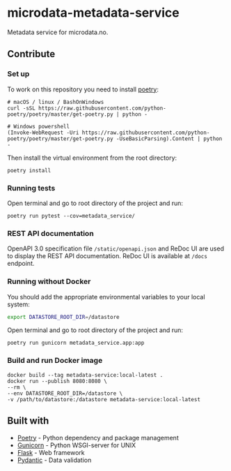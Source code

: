 # microdata-metadata-service
Metadata service for microdata.no.

## Contribute

### Set up
To work on this repository you need to install [poetry](https://python-poetry.org/docs/):
```
# macOS / linux / BashOnWindows
curl -sSL https://raw.githubusercontent.com/python-poetry/poetry/master/get-poetry.py | python -

# Windows powershell
(Invoke-WebRequest -Uri https://raw.githubusercontent.com/python-poetry/poetry/master/get-poetry.py -UseBasicParsing).Content | python -
```
Then install the virtual environment from the root directory:
```
poetry install
```


### Running tests
Open terminal and go to root directory of the project and run:
````
poetry run pytest --cov=metadata_service/
````


### REST API documentation
OpenAPI 3.0 specification file `/static/openapi.json` and ReDoc UI are used to display the REST API documentation.
ReDoc UI is available at `/docs` endpoint.


### Running without Docker
You should add the appropriate environmental variables to your local system:
```sh
export DATASTORE_ROOT_DIR=/datastore
```

Open terminal and go to root directory of the project and run:
````
poetry run gunicorn metadata_service.app:app
````

### Build and run Docker image
````
docker build --tag metadata-service:local-latest .
docker run --publish 8080:8080 \
--rm \
--env DATASTORE_ROOT_DIR=/datastore \
-v /path/to/datastore:/datastore metadata-service:local-latest
````

## Built with
* [Poetry](https://python-poetry.org/) - Python dependency and package management
* [Gunicorn](https://gunicorn.org/) - Python WSGI-server for UNIX
* [Flask](https://flask.palletsprojects.com) - Web framework
* [Pydantic](https://pydantic-docs.helpmanual.io/) - Data validation

